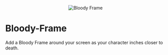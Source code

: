 <p align="center">
  <img src="https://github.com/TVBrowntown/Bloody-Frame/blob/main/WAR-64%202021-03-09%2009-48-43.png" alt="Bloody Frame"/>
</p>

# Bloody-Frame
Add a Bloody Frame around your screen as your character inches closer to death.
